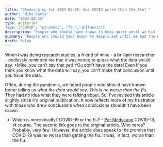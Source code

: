 ```yaml
---
title: "Cleaning up for 2024-02-25: Was COVID worse than the flu? "
author: "Mike Davis"
date: "2023-02-25"
type: editorial
tags: ["COVID", "pandemic", "flu","influenza"]
description: "People who should have known to keep quiet until we had the data, told us that COVID was no worse than the flu. They were wrong."
summary: "People who should have known to keep quiet until we had the data, told us that COVID was no worse than the flu. They were wrong"
draft: false
---
```

When I was doing research studies, a friend of mine - a brilliant researcher - endlessly reminded me that it was wrong to guess what the data would say. *Mike, you can't say that yet! YOu don't have the data! Even if you think you know what the data will say, you can't make that conclusion until you have the data. 

Often, during the pandemic, we heard people who should have known better telling us *what the data would say*. *This is no worse than the flu.* They had no idea what they were talking about. So, I've revised this article slightly since it's original pulblication. It now reflects more of my frustration with those who drew conclusions when conclusions shouldn't have been drawn. 

* Which is more deadly? COVID-19 or the flu? - [Per Medscape](https://www.medscape.com/viewarticle/988548) COVID-19, [of course](https://jamanetwork.com/journals/jamanetworkopen/fullarticle/2801464). The second link goes to the original article. Who cares? Probably, very few. However, the article does speak to the promise that COVID-19 was no worse than getting the flu. It was, in fact, worse than the flu. 
